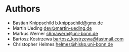 # Authors

- Bastian Knippschild <b.knippschild@gmx.de>
- Martin Ueding <dev@martin-ueding.de>
- Markus Werner <s6mawern@uni-bonn.de>
- Bartosz Kostrzewa <bartosz_kostrzewa@fastmail.com>
- Christopher Helmes <helmes@hiskp.uni-bonn.de>
